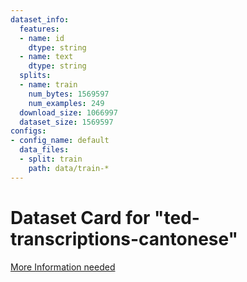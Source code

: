 ```yaml
---
dataset_info:
  features:
  - name: id
    dtype: string
  - name: text
    dtype: string
  splits:
  - name: train
    num_bytes: 1569597
    num_examples: 249
  download_size: 1066997
  dataset_size: 1569597
configs:
- config_name: default
  data_files:
  - split: train
    path: data/train-*
---
```

# Dataset Card for "ted-transcriptions-cantonese"

[More Information needed](https://github.com/huggingface/datasets/blob/main/CONTRIBUTING.md#how-to-contribute-to-the-dataset-cards)